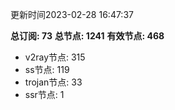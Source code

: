 更新时间2023-02-28 16:47:37

**总订阅: 73**
**总节点: 1241**
**有效节点: 468**
- v2ray节点: 315
- ss节点: 119
- trojan节点: 33
- ssr节点: 1
